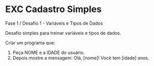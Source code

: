 # EXC Cadastro Simples
Fase 1 / Desafio 1 - Variáveis e Tipos de Dados

Desafio simples para treinar variáveis e tipos de dados.

Criar um programa que:
  1. Peça NOME e a IDADE do usuário.
  2. Depois mostre a mensagem:
     Olá, [nome]! Você tem [idade] anos.
